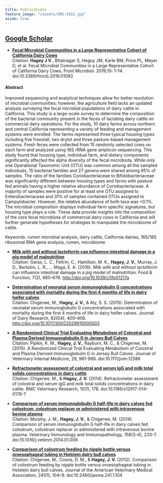 ```yaml
---
title: Publications
feature_image: "/assets/IMG-3432.jpg"
aside: true
---
```


## [Google Scholar](https://scholar.google.com/citations?user=b3QakQEAAAAJ&hl=en)

- [**Fecal Microbial Communities in a Large Representative Cohort of California Dairy Cows**](https://www.frontiersin.org/articles/10.3389/fmicb.2019.01093/full)  
Citation: **Hagey J V**., Bhatnagar S, Heguy JM, Karle BM, Price PL, Meyer D, et al. Fecal Microbial Communities in a Large Representative Cohort of California Dairy Cows. Front Microbiol. 2019;10: 1–14. doi:10.3389/fmicb.2019.01093 

#### Abstract
Improved sequencing and analytical techniques allow for better resolution of microbial communities; however, the agriculture field lacks an updated analysis surveying the fecal microbial populations of dairy cattle in California. This study is a large-scale survey to determine the composition of the bacterial community present in the feces of lactating dairy cattle on commercial dairy operations. For the study, 10 dairy farms across northern and central California representing a variety of feeding and management systems were enrolled. The farms represented three typical housing types including five freestall, two drylot and three pasture-based management systems. Fresh feces were collected from 15 randomly selected cows on each farm and analyzed using 16S rRNA gene amplicon sequencing. This study found that housing type, individual farm, and dietary components significantly affected the alpha diversity of the fecal microbiota. While only one Operational Taxonomic Unit (OTU) was common among all the sampled individuals, 15 bacterial families and 27 genera were shared among 95% of samples. The ratio of the families Coriobacteriaceae to Bifidobacteriaceae was significantly different between housing types and farms with pasture fed animals having a higher relative abundance of Coriobacteriaceae. A majority of samples were positive for at least one OTU assigned to Enterobacteriaceae and 31% of samples contained OTUs assigned to Campylobacter. However, the relative abundance of both taxa was <0.1%. The microbial composition displays individual farm specific signatures, but housing type plays a role. These data provide insights into the composition of the core fecal microbiota of commercial dairy cows in California and will further generate hypotheses for strategies to manipulate the microbiome of cattle.  

Keywords: rumen microbial analysis, dairy cattle, California dairies, 16S/18S ribosomal RNA gene analysis, rumen, microbiome

- [**Milk with and without lactoferrin can influence intestinal damage in a pig model of malnutrition**](http://doi.org/10.1039/c5fo01217a)  
Citation: Garas, L. C., Feltrin, C., Hamilton, M. K., **Hagey, J. V.**, Murray, J. D., Bertolini, L. R., … Maga, E. A. (2016). Milk with and without lactoferrin can influence intestinal damage in a pig model of malnutrition. Food & Function, 7(2), 665–678. http://doi.org/10.1039/c5fo01217a  
  
- [**Determination of neonatal serum immunoglobulin G concentrations associated with mortality during the first 4 months of life in dairy heifer calves**](http://doi.org/10.1017/S0022029915000503)  
Citation: Chigerwe, M., **Hagey, J. V.**, & Aly, S. S. (2015). Determination of neonatal serum immunoglobulin G concentrations associated with mortality during the first 4 months of life in dairy heifer calves. Journal of Dairy Research, 82(04), 400–406. http://doi.org/10.1017/S0022029915000503  
  
- [**A Randomized Clinical Trial Evaluating Metabolism of Colostral and Plasma Derived Immunoglobulin G in Jersey Bull Calves**](doi:10.1111/jvim.12586)  
Citation: Pipkin, K. M., **Hagey, J. V.**, Rayburn, M. C., & Chigerwe, M. (2015). A Randomized Clinical Trial Evaluating Metabolism of Colostral and Plasma Derived Immunoglobulin G in Jersey Bull Calves. Journal of Veterinary Internal Medicine, 29, 961-966. doi:10.1111/jvim.12586  
  
- [**Refractometer assessment of colostral and serum IgG and milk total solids concentrations in dairy cattle**](doi:10.1186/s12917-014-0178-7)  
Citation: Chigerwe, M., & **Hagey, J. V.** (2014). Refractometer assessment of colostral and serum IgG and milk total solids concentrations in dairy cattle. BMC Veterinary Research, 10(1), 178. doi:10.1186/s12917-014-0178-7  
  
- [**Comparison of serum immunoglobulin G half-life in dairy calves fed colostrum, colostrum replacer or administered with intravenous bovine plasma**](doi:10.1016/j.vetimm.2014.01.008)  
Citation: Murphy, J. M., **Hagey, J. V.**, & Chigerwe, M. (2014). Comparison of serum immunoglobulin G half-life in dairy calves fed colostrum, colostrum replacer or administered with intravenous bovine plasma. Veterinary Immunology and Immunopathology, 158(3-4), 233–7. doi:10.1016/j.vetimm.2014.01.008  
  
- [**Comparison of colostrum feeding by nipple bottle versus oroesophageal tubing in Holstein dairy bull calves**](doi:10.2460/javma.241.1.104)  
Citation: Chigerwe, M., Coons, D. M., & **Hagey, J. V.** (2012). Comparison of colostrum feeding by nipple bottle versus oroesophageal tubing in Holstein dairy bull calves. Journal of the American Veterinary Medical Association, 241(1), 104–9. doi:10.2460/javma.241.1.104  
